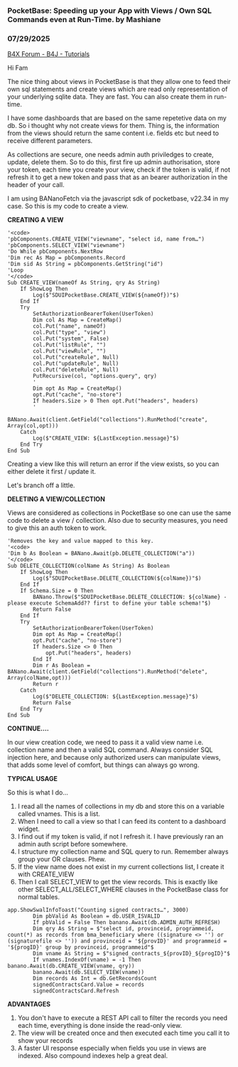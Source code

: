### PocketBase: Speeding up your App with Views / Own SQL Commands even at Run-Time. by Mashiane
### 07/29/2025
[B4X Forum - B4J - Tutorials](https://www.b4x.com/android/forum/threads/167987/)

Hi Fam  
  
The nice thing about views in PocketBase is that they allow one to feed their own sql statements and create views which are read only representation of your underlying sqlite data. They are fast. You can also create them in run-time.  
  
I have some dashboards that are based on the same repetetive data on my db. So i thought why not create views for them. Thing is, the information from the views should return the same content i.e. fields etc but need to receive different parameters.  
  
As collections are secure, one needs admin auth priviledges to create, update, delete them. So to do this, first fire up admin authorisation, store your token, each time you create your view, check if the token is valid, if not refresh it to get a new token and pass that as an bearer authorization in the header of your call.  
  
I am using BANanoFetch via the javascript sdk of pocketbase, v22.34 in my case. So this is my code to create a view.  
  
**CREATING A VIEW**  
  

```B4X
'<code>  
'pbComponents.CREATE_VIEW("viewname", "select id, name from…")  
'pbComponents.SELECT_VIEW("viewname")  
'Do While pbComponents.NextRow  
'Dim rec As Map = pbComponents.Record  
'Dim sid As String = pbComponents.GetString("id")  
'Loop  
'</code>  
Sub CREATE_VIEW(nameOf As String, qry As String)  
    If ShowLog Then  
        Log($"SDUIPocketBase.CREATE_VIEW(${nameOf})"$)  
    End If  
    Try  
        SetAuthorizationBearerToken(UserToken)  
        Dim col As Map = CreateMap()  
        col.Put("name", nameOf)  
        col.Put("type", "view")  
        col.Put("system", False)  
        col.Put("listRule", "")  
        col.Put("viewRule", "")  
        col.Put("createRule", Null)  
        col.Put("updateRule", Null)  
        col.Put("deleteRule", Null)  
        PutRecursive(col, "options.query", qry)  
        '  
        Dim opt As Map = CreateMap()  
        opt.Put("cache", "no-store")  
        If headers.Size > 0 Then opt.Put("headers", headers)  
        '  
        BANano.Await(client.GetField("collections").RunMethod("create", Array(col,opt)))  
    Catch  
        Log($"CREATE_VIEW: ${LastException.message}"$)  
    End Try  
End Sub
```

  
  
Creating a view like this will return an error if the view exists, so you can either delete it first / update it.  
  
Let's branch off a little.  
  
**DELETING A VIEW/COLLECTION**  
  
Views are considered as collections in PocketBase so one can use the same code to delete a view / collection. Also due to security measures, you need to give this an auth token to work.  
  

```B4X
'Removes the key and value mapped to this key.  
'<code>  
'Dim b As Boolean = BANano.Await(pb.DELETE_COLLECTION("a"))  
'</code>  
Sub DELETE_COLLECTION(colName As String) As Boolean  
    If ShowLog Then  
        Log($"SDUIPocketBase.DELETE_COLLECTION(${colName})"$)  
    End If  
    If Schema.Size = 0 Then  
        BANano.Throw($"SDUIPocketBase.DELETE_COLLECTION: ${colName} - please execute SchemaAdd?? first to define your table schema!"$)  
        Return False  
    End If  
    Try  
        SetAuthorizationBearerToken(UserToken)  
        Dim opt As Map = CreateMap()  
        opt.Put("cache", "no-store")  
        If headers.Size <> 0 Then  
            opt.Put("headers", headers)  
        End If  
        Dim r As Boolean = BANano.Await(client.GetField("collections").RunMethod("delete", Array(colName,opt)))  
        Return r  
    Catch  
        Log($"DELETE_COLLECTION: ${LastException.message}"$)  
        Return False  
    End Try  
End Sub
```

  
  
**CONTINUE….**  
  
In our view creation code, we need to pass it a valid view name i.e. collection name and then a valid SQL command. Always consider SQL injection here, and because only authorized users can manipulate views, that adds some level of comfort, but things can always go wrong.  
  
**TYPICAL USAGE**  
  
So this is what I do…  
  
1. I read all the names of collections in my db and store this on a variable called vnames. This is a list.  
2. When I need to call a view so that I can feed its content to a dashboard widget.  
3. I find out if my token is valid, if not I refresh it. I have previously ran an admin auth script before somewhere.  
4. I structure my collection name and SQL query to run. Remember always group your OR clauses. Phew.  
5. If the view name does not exist in my current collections list, I create it with CREATE\_VIEW  
6. Then I call SELECT\_VIEW to get the view records. This is exactly like other SELECT\_ALL/SELECT\_WHERE clauses in the PocketBase class for normal tables.  
  

```B4X
app.ShowSwalInfoToast("Counting signed contracts…", 3000)  
        Dim pbValid As Boolean = db.USER_ISVALID  
        If pbValid = False Then banano.Await(db.ADMIN_AUTH_REFRESH)  
        Dim qry As String = $"select id, provinceid, programmeid, count(*) as records from bma_beneficiary where ((signature <> '') or (signaturefile <> '')) and provinceid = '${provID}' and programmeid = '${progID}' group by provinceid, programmeid"$  
        Dim vname As String = $"signed_contracts_${provID}_${progID}"$  
        If vnames.IndexOf(vname) = -1 Then banano.Await(db.CREATE_VIEW(vname, qry))  
        banano.Await(db.SELECT_VIEW(vname))  
        Dim records As Int = db.GetRecordsCount  
        signedContractsCard.Value = records  
        signedContractsCard.Refresh
```

  
  
**ADVANTAGES**  
  
1. You don't have to execute a REST API call to filter the records you need each time, everything is done inside the read-only view.  
2. The view will be created once and then executed each time you call it to show your records  
3. A faster UI response especially when fields you use in views are indexed. Also compound indexes help a great deal.